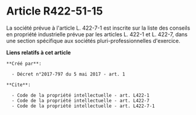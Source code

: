# Article R422-51-15

La société prévue à l'article L. 422-7-1 est inscrite sur la liste des conseils en propriété industrielle prévue par les
articles L. 422-1 et L. 422-7, dans une section spécifique aux sociétés pluri-professionnelles d'exercice.

**Liens relatifs à cet article**

	**Créé par**:

	  - Décret n°2017-797 du 5 mai 2017 - art. 1

	**Cite**:

	  - Code de la propriété intellectuelle - art. L422-1
	  - Code de la propriété intellectuelle - art. L422-7
	  - Code de la propriété intellectuelle - art. L422-7-1
